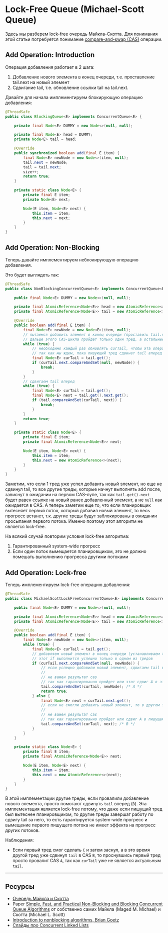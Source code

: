 # Lock-Free Queue (Michael-Scott Queue)

Здесь мы разберем lock-free очередь Майкла-Скотта. Для понимания этой статьи потребуется понимание [compare-and-swap (CAS)](https://en.wikipedia.org/wiki/Compare-and-swap) операции.

## Add Operation: Introduction

Операция добавления работает в 2 шага:
1. Добавление нового элемента в конец очереди, т.е. проставление tail.next на новый элемент
2. Сдвигание tail, т.е. обновление ссылки tail на tail.next.

Давайте для начала имплементируем блокирующую операцию добавления:
```java
@ThreadSafe
public class BlockingQueue<E> implements ConcurrentQueue<E> {

    private final Node<E> DUMMY = new Node<>(null, null);

    private final Node<E> head = DUMMY;
    private Node<E> tail = head;

    @Override
    public synchronized boolean add(final E item) {
        final Node<E> newNode = new Node<>(item, null);
        tail.next = newNode;
        tail = tail.next;
        size++;
        return true;
    }

    private static class Node<E> {
        private final E item;
        private Node<E> next;

        Node(E item, Node<E> next) {
            this.item = item;
            this.next = next;
        }
    }
}
```

## Add Operation: Non-Blocking

Теперь давайте имплементируем неблокирующую операцию добавления.

Это будет выглядеть так:
```java
@ThreadSafe
public class NonBlockingConcurrentQueue<E> implements ConcurrentQueue<E> {

    public final Node<E> DUMMY = new Node<>(null, null);

    private final AtomicReference<Node<E>> head = new AtomicReference<>(DUMMY);
    private final AtomicReference<Node<E>> tail = new AtomicReference<>(DUMMY);

    @Override
    public boolean add(final E item) {
        final Node<E> newNode = new Node<E>(item, null);
        // пытаемся добавить элемент в конец очереди (проставить tail.next)
        // дальше этого CAS-цикла пройдет только один тред, а остальные зависнут, так как `tail.next` всегда будет не null, пока не сдвинем tail вперед
        while (true) {
            // необходимо каждый раз обновлять curTail, чтобы эта операция eventually прошла успешно
            // так как мы ждем, пока пишующий тред сдвинет tail вперед
            final Node<E> curTail = tail.get();
            if (curTail.next.compareAndSet(null, newNode)) {
                break;
            }
        }
        // сдвигаем tail вперед
        while (true) {
            final Node<E> curTail = tail.get();
            final Node<E> next = tail.get().next.get();
            if (tail.compareAndSet(curTail, next)) {
                break;
            }
        }
        return true;
    }

    private static class Node<E> {
        private final E item;
        private final AtomicReference<Node<E>> next;

        Node(E item, Node<E> next) {
            this.item = item;
            this.next = new AtomicReference<>(next);
        }
    }
}
```

Заметим, что если 1 тред уже успел добавить новый элемент, но еще не сдвинул tail, то все другие треды, которые начнут выполнять add после, зависнут в ожидании на первом CAS-лупе, так как `tail.get().next` будет равен ссылке на новый ранее добавленный элемент, а не `null` как ожидается в CAS.
А теперь заметим еще то, что если планировщик вытесняет первый поток, который добавил новый элемент, то весь прогресс встанет, т.к. другие треды будут заблокированы в ожидании просыпания первого потока. Именно поэтому этот алгоритм не является lock-free.

На всякий случай повторим условия lock-free алгоритма:
1. Гарантированный system-wide прогресс
2. Если один поток вымещается планировщиком, это не должно помешать выполнению прогресса другими потоками

## Add Operation: Lock-free

Теперь имплементируем lock-free операцию добавления:
```java
@ThreadSafe
public class MichaelScottLockFreeConcurrentQueue<E> implements ConcurrentQueue<E> {

    public final Node<E> DUMMY = new Node<>(null, null);

    private final AtomicReference<Node<E>> head = new AtomicReference<>(DUMMY);
    private final AtomicReference<Node<E>> tail = new AtomicReference<>(DUMMY);

    @Override
    public boolean add(final E item) {
        final Node<E> newNode = new Node<>(item, null);
        while (true) {
            final Node<E> curTail = tail.get();
            // добавляем новый элемент в конец очереди (устанавливаем tail.next)
            // этот if выполнится успешно только в одном из тредов
            if (curTail.next.compareAndSet(null, newNode)) {
                // если успещно добавили новый элемент, сдвигаем tail вперед
                //
                // не важен результат cas
                // так как гарантированно пройдет или этот сдвиг A в этом же треде, или B сдвиг в другом треде
                tail.compareAndSet(curTail, newNode); /* A */
                return true;
            } else {
                final Node<E> next = curTail.next.get();
                // если не смогли добавить новый элемент, то в другом треде помогаем сдвинуть tail вперед (B)
                //
                // не важен результат cas
                // так как гарантированно пройдет или сдвиг A в пишущем треде, или этот же сдвиг в этом или другом треде
                tail.compareAndSet(curTail, next); /* B */
            }
        }
    }

    private static class Node<E> {
        private final E item;
        private final AtomicReference<Node<E>> next;

        Node(E item, Node<E> next) {
            this.item = item;
            this.next = new AtomicReference<>(next);
        }
    }
}
```

В этой имплементации другие треды, если провалили добавление нового элемента, просто помогают сдвинуть `tail` вперед (`B`). Эта имплементация является lock-free потому, что даже если пишущий тред был вытеснен планировщиком, то другие треды завершат работу по сдвигу tail за него, то есть гарантируется system-wide прогресс и вымещение первого пишущего потока не имеет эффекта на прогресс других потоков.

Наблюдения:
- Если первый тред смог сделать `С` и затем заснул, а в это время другой тред уже сдвинул `tail` в CAS `B`, то проснувшись первый тред просто провалит CAS `A`, так как `curTail` уже не является актуальным `tail`.

---

## Ресурсы

- [Очередь Майкла и Скотта](https://neerc.ifmo.ru/wiki/index.php?title=%D0%9E%D1%87%D0%B5%D1%80%D0%B5%D0%B4%D1%8C_%D0%9C%D0%B0%D0%B9%D0%BA%D0%BB%D0%B0_%D0%B8_%D0%A1%D0%BA%D0%BE%D1%82%D1%82%D0%B0)
- Paper [Simple, Fast, and Practical Non-Blocking and Blocking Concurrent Queue Algorithms](https://www.cs.rochester.edu/~scott/papers/1996_PODC_queues.pdf) от собственно самих Майкла (Maged M. Michael) и Скотта (Michael L. Scott)
- [Introduction to nonblocking algorithms, Brian Goetz](https://web.archive.org/web/20201109040328/https://www.ibm.com/developerworks/java/library/j-jtp04186/)
- [Слайды про Concurrent Linked Lists](https://www.cse.wustl.edu/~angelee/archive/cse539/spr15/lectures/lists.pdf)
